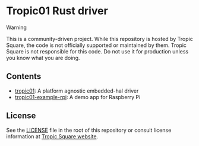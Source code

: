 # Tropic01 Rust driver

 >[!WARNING]
 > This is a community-driven project. While this repository is hosted by Tropic Square, the code is not officially supported or maintained by them.
 > Tropic Square is not responsible for this code. Do not use it for production unless you know what you are doing.

## Contents

- [tropic01](tropic01/README.md): A platform agnostic embedded-hal driver
- [tropic01-example-rpi](tropic01-example-rpi/README.md): A demo app for Raspberry Pi

## License

See the [LICENSE](./LICENSE) file in the root of this repository or consult license information at [Tropic Square website](http:/tropicsquare.com/license).
